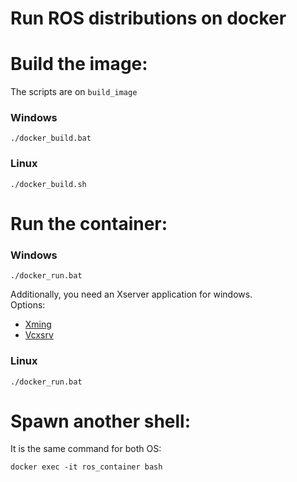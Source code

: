 # Run ROS distributions on docker

# Build the image:
The scripts are on ```build_image```
### Windows
```
./docker_build.bat 
```
### Linux
```
./docker_build.sh 
```
# Run the container:
### Windows
```
./docker_run.bat 
```
Additionally, you need an Xserver application for windows. <br/>
Options: <br/>
- [Xming](https://sourceforge.net/projects/xming/)
- [Vcxsrv](https://sourceforge.net/projects/vcxsrv/)
### Linux
```
./docker_run.bat 
```
# Spawn another shell:
It is the same command for both OS:
```
docker exec -it ros_container bash 
```
